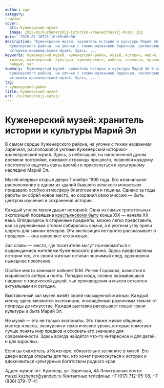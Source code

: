 ```yaml
---
author: egor
category:
- музеи
cover:
  alt: Куженерский музей
  image: 2025/01/kuzhenerskij-istoriko-kraevedcheskij-muzej.jpg
date: '2025-01-16T21:10:05+00:00'
description: 'Куженерский музей: хранитель истории и культуры Марий Эл В самом сердце
  Куженерского района, на улочке с тихим названием Заречная, расположился уютный Куженерский
  историко-краеведческий музей. Здесь, ...'
keywords: Куженерский музей, куженерский-район, музей, истории, марий, место, музея,
  жизнью, куженерский, культуры, куженерского, района, заречная, прикоснуться, двери,
  каждый, зал
summary: 'Куженерский музей: хранитель истории и культуры Марий Эл В самом сердце
  Куженерского района, на улочке с тихим названием Заречная, расположился уютный Куженерский
  историко-краеведческий музей. Здесь, ...'
tag:
- куженерский-район
title: Куженерский музей
url: /kuzhenerskij-muzej/
---
```


# Куженерский музей: хранитель истории и культуры Марий Эл

В самом сердце Куженерского района, на улочке с тихим названием Заречная, расположился уютный Куженерский историко-краеведческий музей. Здесь, в небольшой, но наполненной духом времени постройке, оживают страницы прошлого, позволяя каждому посетителю ощутить связь времён и прикоснуться к культурному наследию Марий Эл.

Музей впервые открыл двери 7 ноября 1990 года. Его изначальное расположение в одном из зданий бывшего женского монастыря придавало особую атмосферу благоговения и тишины. Однако за годы работы он обрёл новое место, но сохранил свою миссию — быть центром изучения и сохранения истории.

Каждый уголок музея дышит историей. Одна из самых трогательных экспозиций посвящена [крестьянскому быту](/muzej-kupecheskogo/) конца XIX — начала XX века. Вглядываясь в старинные предметы, можно легко представить, как за деревянным столом собиралась семья, а в уютном углу пряли шерсть для зимних вечеров. Эта экспозиция не просто рассказывает о прошлом — она наполняет его жизнью.

Зал славы — место, где посетители могут познакомиться с выдающимися жителями Куженерского района. Здесь представлены истории тех, кто своей жизнью оставил значимый след, вдохновляя нынешнее поколение.

Особое место занимает кабинет В.М. Регеж-Горохова, известного марийского актёра и поэта. Попадая сюда, словно оказываешься наедине с творческой душой, чьи произведения и мысли остаются актуальными и сегодня.

Выставочный зал музея живёт своей насыщенной жизнью. Каждый месяц здесь меняются экспозиции, посвящённые различным темам: от природы до искусства. Каждая выставка раскрывает новые грани культуры и быта Марий Эл.

Но музей — это не только экспонаты. Это также живое общение, мастер-классы, экскурсии и тематические уроки, которые помогают лучше понять мир предков и осознать его значение для современности. Здесь всегда найдётся что-то интересное и для детей, и для взрослых.

Если вы окажетесь в Куженере, обязательно загляните в музей. Его двери всегда открыты для тех, кто хочет прикоснуться к истории и вдохновиться культурным богатством родного края.

Адрес музея: пгт. Куженер, ул. Заречная, 4А
Электронная почта: [muzei.kuzhener@yandex.ru](mailto:muzei.kuzhener@yandex.ru)
Контактные телефоны: +7 (917) 712-05-08, +7 (836) 379-17-41